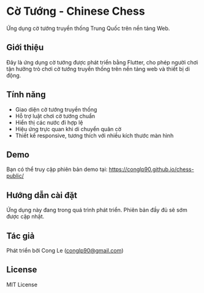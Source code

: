 # Cờ Tướng - Chinese Chess

Ứng dụng cờ tướng truyền thống Trung Quốc trên nền tảng Web.

## Giới thiệu

Đây là ứng dụng cờ tướng được phát triển bằng Flutter, cho phép người chơi tận hưởng trò chơi cờ tướng truyền thống trên nền tảng web và thiết bị di động.

## Tính năng

- Giao diện cờ tướng truyền thống
- Hỗ trợ luật chơi cờ tướng chuẩn
- Hiển thị các nước đi hợp lệ
- Hiệu ứng trực quan khi di chuyển quân cờ
- Thiết kế responsive, tương thích với nhiều kích thước màn hình

## Demo

Bạn có thể truy cập phiên bản demo tại: https://conglp90.github.io/chess-public/

## Hướng dẫn cài đặt

Ứng dụng này đang trong quá trình phát triển. Phiên bản đầy đủ sẽ sớm được cập nhật.

## Tác giả

Phát triển bởi Cong Le (conglp90@gmail.com)

## License

MIT License
